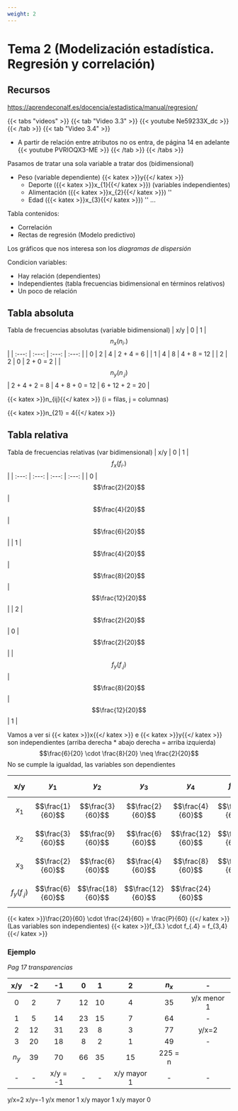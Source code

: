 ```yaml
---
weight: 2
---
```


# Tema 2 (Modelización estadística. Regresión y correlación)
## Recursos
https://aprendeconalf.es/docencia/estadistica/manual/regresion/

{{< tabs "videos" >}}
{{< tab "Video 3.3" >}}
{{< youtube Ne59233X_dc >}}
{{< /tab >}}
{{< tab "Video 3.4" >}}
- A partir de relación entre atributos no os entra, de página 14 en adelante
{{< youtube PVRIOQX3-ME >}}
{{< /tab >}}
{{< /tabs >}}

Pasamos de tratar una sola variable a tratar dos (bidimensional)

- Peso (variable dependiente) {{< katex >}}y{{</ katex >}}
	- Deporte ({{< katex >}}x_{1}{{</ katex >}}) (variables independientes)
	- Alimentación ({{< katex >}}x_{2}{{</ katex >}}) ''
	- Edad ({{< katex >}}x_{3}{{</ katex >}}) ''
	...

Tabla contenidos:
- Correlación
- Rectas de regresión (Modelo predictivo)

Los gráficos que nos interesa son los _diagramas de dispersión_

Condicion variables:
- Hay relación (dependientes)
- Independientes (tabla frecuencias bidimensional en términos relativos)
- Un poco de relación

## Tabla absoluta
Tabla de frecuencias absolutas (variable bidimensional)
| x/y | 0 | 1 | $$n_{x} (n_{i}.)$$ |
| :---: | :---: | :---: | :---: |
| 0 | 2 | 4 | 2 + 4 = 6 |
| 1 | 4 | 8 | 4 + 8 = 12 |
| 2 | 2 | 0 | 2 + 0 = 2 |
| $$n_{y} (n_{.j})$$ | 2 + 4 + 2 = 8 | 4 + 8 + 0 = 12 | 6 + 12 + 2 = 20 |

{{< katex >}}n_{ij}{{</ katex >}} (i = filas, j = columnas)

{{< katex >}}n_{21} = 4{{</ katex >}}

## Tabla relativa
Tabla de frecuencias relativas (var bidimensional)
| x/y | 0 | 1 | $$f_{x} (f_{i}.)$$ |
| :---: | :---: | :---: | :---: |
| 0 | $$\frac{2}{20}$$ | $$\frac{4}{20}$$ | $$\frac{6}{20}$$ |
| 1 | $$\frac{4}{20}$$ | $$\frac{8}{20}$$ | $$\frac{12}{20}$$ |
| 2 | $$\frac{2}{20}$$ | 0 | $$\frac{2}{20}$$ |
| $$f_{y} (f_{.j})$$ | $$\frac{8}{20}$$ | $$\frac{12}{20}$$ | 1 |

Vamos a ver si {{< katex >}}x{{</ katex >}} e {{< katex >}}y{{</ katex >}} son independientes
(arriba derecha * abajo derecha = arriba izquierda)
$$\frac{6}{20} \cdot \frac{8}{20} \neq \frac{2}{20}$$
No se cumple la igualdad, las variables son dependientes

| x/y | $$y_{1}$$ | $$y_{2}$$ | $$y_{3}$$ | $$y_{4}$$ | $$f_{x} (f_{i.})$$ |
| :---: | :---: | :---: | :---: | :---: | :---: |
| $$x_{1}$$ | $$\frac{1}{60}$$ | $$\frac{3}{60}$$ | $$\frac{2}{60}$$ | $$\frac{4}{60}$$ | $$\frac{10}{60}$$ |
| $$x_{2}$$ | $$\frac{3}{60}$$ | $$\frac{9}{60}$$ | $$\frac{6}{60}$$ | $$\frac{12}{60}$$ | $$\frac{30}{60}$$ |
| $$x_{3}$$ | $$\frac{2}{60}$$ | $$\frac{6}{60}$$ | $$\frac{4}{60}$$ | $$\frac{8}{60}$$ | $$\frac{20}{60}$$ |
| $$f_{y} (f_{.j})$$ | $$\frac{6}{60}$$ | $$\frac{18}{60}$$ | $$\frac{12}{60}$$ | $$\frac{24}{60}$$ | 1 |

{{< katex >}}\frac{20}{60} \cdot \frac{24}{60} = \frac{P}{60} {{</ katex >}} (Las variables son independientes)
{{< katex >}}f_{3.} \cdot f_{.4} = f_{3,4}{{</ katex >}}

### Ejemplo
_Pag 17 transparencias_

| x/y | -2 | -1 | 0 | 1 | 2 | $n_{x}$ | - |
| :---: | :---: | :---: | :---: | :---: | :---: | :---: | :---: |
| 0 | 2 | 7 | 12 | 10 | 4 | 35 | y/x menor 1
| 1 | 5 | 14 | 23 | 15 | 7 | 64 | - |
| 2 | 12 | 31 | 23 | 8 | 3 | 77 | y/x=2
| 3 | 20 | 18 | 8 | 2 | 1 | 49 | - |
| $n_{y}$ | 39 | 70 | 66 | 35 | 15 | 225 = n
| - | - | x/y = -1 | - | - |  x/y mayor 1 | - | - |

y/x=2
x/y=-1
y/x menor 1
x/y mayor 1
x/y mayor 0
